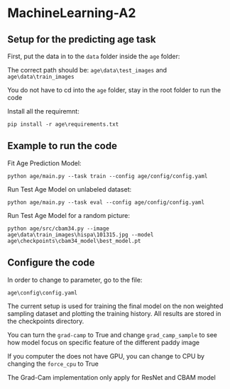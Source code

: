 # MachineLearning-A2

## Setup for the predicting age task

First, put the data in to the `data` folder inside the `age` folder:
 
The correct path should be: `age\data\test_images` and `age\data\train_images`

You do not have to cd into the `age` folder, stay in the root folder to run the code 

Install all the requiremnt:

`pip install -r age\requirements.txt`

## Example to run the code

Fit Age Prediction Model:

`python age/main.py --task train --config age/config/config.yaml`

Run Test Age Model on unlabeled dataset:

`python age/main.py --task eval --config age/config/config.yaml`

Run Test Age Model for a random picture:

`python age/src/cbam34.py --image age\data\train_images\hispa\101315.jpg --model age\checkpoints\cbam34_model\best_model.pt`

## Configure the code

In order to change to parameter, go to the file:

`age\config\config.yaml`

The current setup is used for training the final model on the non weighted sampling dataset and plotting the training history. All results are stored in the checkpoints directory.

You can turn the `grad-camp` to True and change `grad_camp_sample` to see how model focus on specific feature of the different paddy image

If you computer the does not have GPU, you can change to CPU by changing the `force_cpu` to True

The Grad-Cam implementation only apply for ResNet and CBAM model